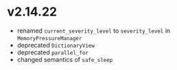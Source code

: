 # v2.14.22

* renamed `current_severity_level` to `severity_level` in `MemoryPressureManager`
* deprecated `DictionaryView`
* deprecated `parallel_for`
* changed semantics of `safe_sleep`
